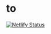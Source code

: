 # to
[![Netlify Status](https://api.netlify.com/api/v1/badges/c7a7439a-b423-4636-a761-cff2d05c35d1/deploy-status)](https://app.netlify.com/sites/amazing-dodol-c08c17/deploys)
